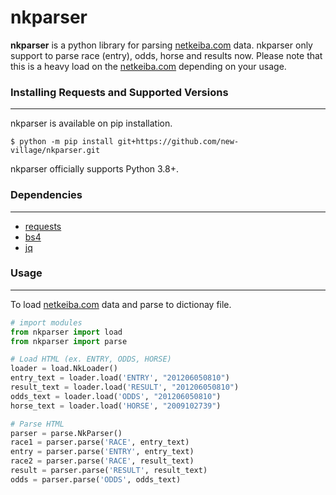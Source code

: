 # nkparser

**nkparser** is a python library for parsing [netkeiba.com](https://www.netkeiba.com/) data. nkparser only support to parse race (entry), odds, horse and results now.
Please note that this is a heavy load on the [netkeiba.com](https://www.netkeiba.com/) depending on your usage.
  

### Installing Requests and Supported Versions
----------------------
nkparser is available on pip installation.
```
$ python -m pip install git+https://github.com/new-village/nkparser.git
```
nkparser officially supports Python 3.8+.
  
  
### Dependencies
----------------------
- [requests](https://docs.python-requests.org/en/latest/)
- [bs4](https://www.crummy.com/software/BeautifulSoup/bs4/doc/#)
- [jq](https://github.com/mwilliamson/jq.py)
  
### Usage
----------------------
To load [netkeiba.com](https://www.netkeiba.com/) data and parse to dictionay file.
```py
# import modules
from nkparser import load
from nkparser import parse

# Load HTML (ex. ENTRY, ODDS, HORSE)
loader = load.NkLoader()
entry_text = loader.load('ENTRY', "201206050810")
result_text = loader.load('RESULT', "201206050810")
odds_text = loader.load('ODDS', "201206050810")
horse_text = loader.load('HORSE', "2009102739")

# Parse HTML
parser = parse.NkParser()
race1 = parser.parse('RACE', entry_text)
entry = parser.parse('ENTRY', entry_text)
race2 = parser.parse('RACE', result_text)
result = parser.parse('RESULT', result_text)
odds = parser.parse('ODDS', odds_text)
```
